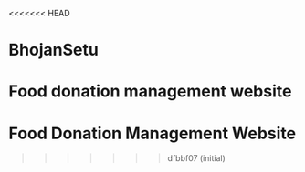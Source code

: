 <<<<<<< HEAD
# BhojanSetu
Food donation management website
=======
# Food Donation Management Website

>>>>>>> dfbbf07 (initial)
